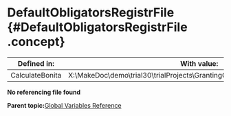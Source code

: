 # DefaultObligatorsRegistrFile {#DefaultObligatorsRegistrFile .concept}

|Defined in:|With value:|
|-----------|-----------|
|CalculateBonita|X:\\MakeDoc\\demo\\trial30\\trialProjects\\GrantingCredit\\XML\\ObligatorsRegistr.xml|

**No referencing file found**

**Parent topic:**[Global Variables Reference](../../../../../../modules/demo_Enterprise/dita/crossref/globVars/globVarsRef/GV_globVarsRef.md)

